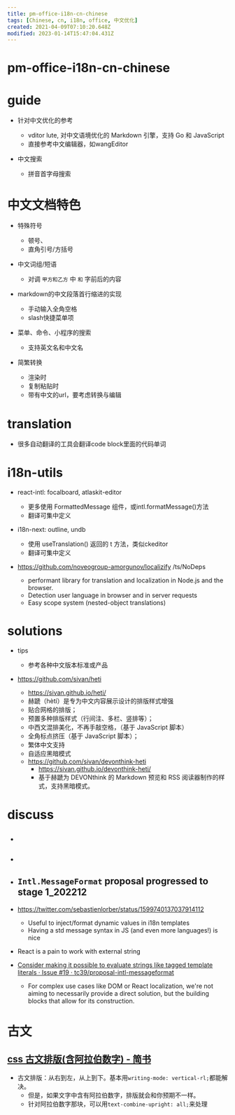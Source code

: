 ```yaml
---
title: pm-office-i18n-cn-chinese
tags: [Chinese, cn, i18n, office, 中文优化]
created: 2021-04-09T07:10:20.648Z
modified: 2023-01-14T15:47:04.431Z
---
```


# pm-office-i18n-cn-chinese

# guide

- 针对中文优化的参考
  - vditor lute, 对中文语境优化的 Markdown 引擎，支持 Go 和 JavaScript
  - 直接参考中文编辑器，如wangEditor

- 中文搜索
  - 拼音首字母搜索
# 中文文档特色
- 特殊符号
  - 顿号、
  - 直角引号/方括号

- 中文词组/短语
  - 对调 `甲方和乙方` 中 `和` 字前后的内容

- markdown的中文段落首行缩进的实现
  - 手动输入全角空格
  - slash快捷菜单项

- 菜单、命令、小程序的搜索
  - 支持英文名和中文名

- 简繁转换
  - 渲染时
  - 复制粘贴时
  - 带有中文的url，要考虑转换与编辑
# translation
- 很多自动翻译的工具会翻译code block里面的代码单词
# i18n-utils
- react-intl: focalboard, atlaskit-editor
  - 更多使用 FormattedMessage 组件，或intl.formatMessage()方法
  - 翻译可集中定义

- i18n-next: outline, undb
  - 使用 useTranslation() 返回的 t 方法，类似ckeditor
  - 翻译可集中定义

- https://github.com/noveogroup-amorgunov/localizify /ts/NoDeps
  - performant library for translation and localization in Node.js and the browser.
  - Detection user language in browser and in server requests
  - Easy scope system (nested-object translations)
# solutions
- tips
  - 参考各种中文版本标准或产品

- https://github.com/sivan/heti
  - https://sivan.github.io/heti/
  - 赫蹏（hètí）是专为中文内容展示设计的排版样式增强
  - 贴合网格的排版；
  - 预置多种排版样式（行间注、多栏、竖排等）；
  - 中西文混排美化，不再手敲空格，（基于 JavaScript 脚本）
  - 全角标点挤压（基于 JavaScript 脚本）；
  -  繁体中文支持
  - 自适应黑暗模式
  - https://github.com/sivan/devonthink-heti
    - https://sivan.github.io/devonthink-heti/
    - 基于赫蹏为 DEVONthink 的 Markdown 预览和 RSS 阅读器制作的样式，支持黑暗模式。
# discuss
- ## 

- ## 

- ##  `Intl.MessageFormat` proposal progressed to stage 1_202212
- https://twitter.com/sebastienlorber/status/1599740137037914112
  - Useful to inject/format dynamic values in i18n templates
  - Having a std message syntax in JS (and even more languages!) is nice
- React is a pain to work with external string 
- [Consider making it possible to evaluate strings like tagged template literals · Issue #19 · tc39/proposal-intl-messageformat](https://github.com/tc39/proposal-intl-messageformat/issues/19)
  - For complex use cases like DOM or React localization, we're not aiming to necessarily provide a direct solution, but the building blocks that allow for its construction.

# 古文

## [css 古文排版(含阿拉伯数字) - 简书](https://www.jianshu.com/p/7e42b6145101)

- 古文排版：从右到左，从上到下。基本用`writing-mode: vertical-rl;`都能解决。
  - 但是，如果文字中含有阿拉伯数字，排版就会和你预期不一样。
  - 针对阿拉伯数字那块，可以用`text-combine-upright: all;`来处理
